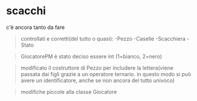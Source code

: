 # scacchi

c'è ancora tanto da fare

>controllati e corretti(del tutto o quasi):
-Pezzo
-Caselle
-Scacchiera
-Stato

>GiocatorePM è stato deciso essere int (1=bianco, 2=nero)

>modificato il costruttore di Pezzo per includere la lettera(viene passata dai figli grazie a un operatore ternario. in questo modo si può avere un identificatore, anche se non ancora del tutto univoco)

>modifiche piccole alla classe Giocatore
